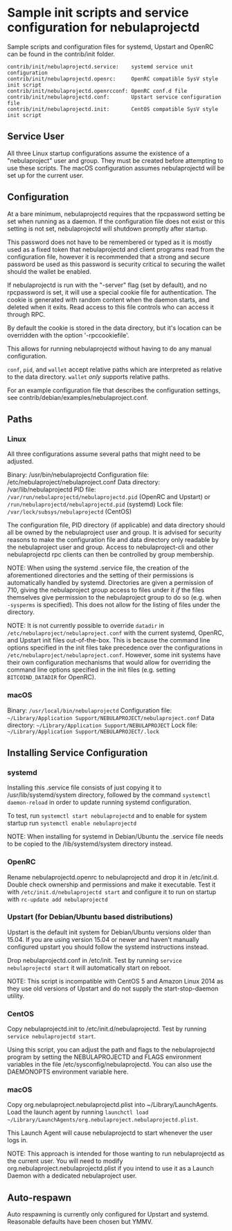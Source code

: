 Sample init scripts and service configuration for nebulaprojectd
==========================================================

Sample scripts and configuration files for systemd, Upstart and OpenRC
can be found in the contrib/init folder.

    contrib/init/nebulaprojectd.service:    systemd service unit configuration
    contrib/init/nebulaprojectd.openrc:     OpenRC compatible SysV style init script
    contrib/init/nebulaprojectd.openrcconf: OpenRC conf.d file
    contrib/init/nebulaprojectd.conf:       Upstart service configuration file
    contrib/init/nebulaprojectd.init:       CentOS compatible SysV style init script

Service User
---------------------------------

All three Linux startup configurations assume the existence of a "nebulaproject" user
and group.  They must be created before attempting to use these scripts.
The macOS configuration assumes nebulaprojectd will be set up for the current user.

Configuration
---------------------------------

At a bare minimum, nebulaprojectd requires that the rpcpassword setting be set
when running as a daemon.  If the configuration file does not exist or this
setting is not set, nebulaprojectd will shutdown promptly after startup.

This password does not have to be remembered or typed as it is mostly used
as a fixed token that nebulaprojectd and client programs read from the configuration
file, however it is recommended that a strong and secure password be used
as this password is security critical to securing the wallet should the
wallet be enabled.

If nebulaprojectd is run with the "-server" flag (set by default), and no rpcpassword is set,
it will use a special cookie file for authentication. The cookie is generated with random
content when the daemon starts, and deleted when it exits. Read access to this file
controls who can access it through RPC.

By default the cookie is stored in the data directory, but it's location can be overridden
with the option '-rpccookiefile'.

This allows for running nebulaprojectd without having to do any manual configuration.

`conf`, `pid`, and `wallet` accept relative paths which are interpreted as
relative to the data directory. `wallet` *only* supports relative paths.

For an example configuration file that describes the configuration settings,
see contrib/debian/examples/nebulaproject.conf.

Paths
---------------------------------

### Linux

All three configurations assume several paths that might need to be adjusted.

Binary:              /usr/bin/nebulaprojectd
Configuration file:  /etc/nebulaproject/nebulaproject.conf
Data directory:      /var/lib/nebulaprojectd
PID file:            `/var/run/nebulaprojectd/nebulaprojectd.pid` (OpenRC and Upstart) or `/run/nebulaprojectd/nebulaprojectd.pid` (systemd)
Lock file:           `/var/lock/subsys/nebulaprojectd` (CentOS)

The configuration file, PID directory (if applicable) and data directory
should all be owned by the nebulaproject user and group.  It is advised for security
reasons to make the configuration file and data directory only readable by the
nebulaproject user and group.  Access to nebulaproject-cli and other nebulaprojectd rpc clients
can then be controlled by group membership.

NOTE: When using the systemd .service file, the creation of the aforementioned
directories and the setting of their permissions is automatically handled by
systemd. Directories are given a permission of 710, giving the nebulaproject group
access to files under it _if_ the files themselves give permission to the
nebulaproject group to do so (e.g. when `-sysperms` is specified). This does not allow
for the listing of files under the directory.

NOTE: It is not currently possible to override `datadir` in
`/etc/nebulaproject/nebulaproject.conf` with the current systemd, OpenRC, and Upstart init
files out-of-the-box. This is because the command line options specified in the
init files take precedence over the configurations in
`/etc/nebulaproject/nebulaproject.conf`. However, some init systems have their own
configuration mechanisms that would allow for overriding the command line
options specified in the init files (e.g. setting `BITCOIND_DATADIR` for
OpenRC).

### macOS

Binary:              `/usr/local/bin/nebulaprojectd`
Configuration file:  `~/Library/Application Support/NEBULAPROJECT/nebulaproject.conf`
Data directory:      `~/Library/Application Support/NEBULAPROJECT`
Lock file:           `~/Library/Application Support/NEBULAPROJECT/.lock`

Installing Service Configuration
-----------------------------------

### systemd

Installing this .service file consists of just copying it to
/usr/lib/systemd/system directory, followed by the command
`systemctl daemon-reload` in order to update running systemd configuration.

To test, run `systemctl start nebulaprojectd` and to enable for system startup run
`systemctl enable nebulaprojectd`

NOTE: When installing for systemd in Debian/Ubuntu the .service file needs to be copied to the /lib/systemd/system directory instead.

### OpenRC

Rename nebulaprojectd.openrc to nebulaprojectd and drop it in /etc/init.d.  Double
check ownership and permissions and make it executable.  Test it with
`/etc/init.d/nebulaprojectd start` and configure it to run on startup with
`rc-update add nebulaprojectd`

### Upstart (for Debian/Ubuntu based distributions)

Upstart is the default init system for Debian/Ubuntu versions older than 15.04. If you are using version 15.04 or newer and haven't manually configured upstart you should follow the systemd instructions instead.

Drop nebulaprojectd.conf in /etc/init.  Test by running `service nebulaprojectd start`
it will automatically start on reboot.

NOTE: This script is incompatible with CentOS 5 and Amazon Linux 2014 as they
use old versions of Upstart and do not supply the start-stop-daemon utility.

### CentOS

Copy nebulaprojectd.init to /etc/init.d/nebulaprojectd. Test by running `service nebulaprojectd start`.

Using this script, you can adjust the path and flags to the nebulaprojectd program by
setting the NEBULAPROJECTD and FLAGS environment variables in the file
/etc/sysconfig/nebulaprojectd. You can also use the DAEMONOPTS environment variable here.

### macOS

Copy org.nebulaproject.nebulaprojectd.plist into ~/Library/LaunchAgents. Load the launch agent by
running `launchctl load ~/Library/LaunchAgents/org.nebulaproject.nebulaprojectd.plist`.

This Launch Agent will cause nebulaprojectd to start whenever the user logs in.

NOTE: This approach is intended for those wanting to run nebulaprojectd as the current user.
You will need to modify org.nebulaproject.nebulaprojectd.plist if you intend to use it as a
Launch Daemon with a dedicated nebulaproject user.

Auto-respawn
-----------------------------------

Auto respawning is currently only configured for Upstart and systemd.
Reasonable defaults have been chosen but YMMV.
